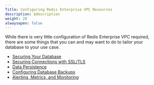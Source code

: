 ```yaml
---
Title: Configuring Redis Enterprise VPC Resources
description: $description
weight: 20
alwaysopen: false
---
```

While there is very little configuration of Redis Enterprise VPC
required, there are some things that you can and may want to do to
tailor your database to your use case.

-   [Securing Your
    Database](/redis-cloud-private-documentation/administration/configuration/securing-your-database/)
-   [Securing Connections with
    SSL/TLS](/redis-cloud-private-documentation/administration/configuration/securing-connections/)
-   [Data
    Persistence](/redis-cloud-private-documentation/concepts/data-persistence/)
-   [Configuring Database
    Backups](/redis-cloud-private-documentation/configuration/backups/)
-   [Alerting, Metrics, and
    Monitoring](/redis-cloud-private-documentation/administration/configuration/monitoring-performance/)
